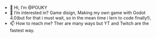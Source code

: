 - 👋 Hi, I’m @POUKY
- 👀 I’m interested in? Game disign, Making my own game with Godot 4.0(but for that i must wait, so in the mean time i lern to code finally!), 
- 📫 How to reach me? Ther are many ways but YT and Twitch are the fastest way.

<!---
POUKY/POUKY is a ✨ special ✨ repository because its `README.md` (this file) appears on your GitHub profile.
You can click the Preview link to take a look at your changes.
--->

